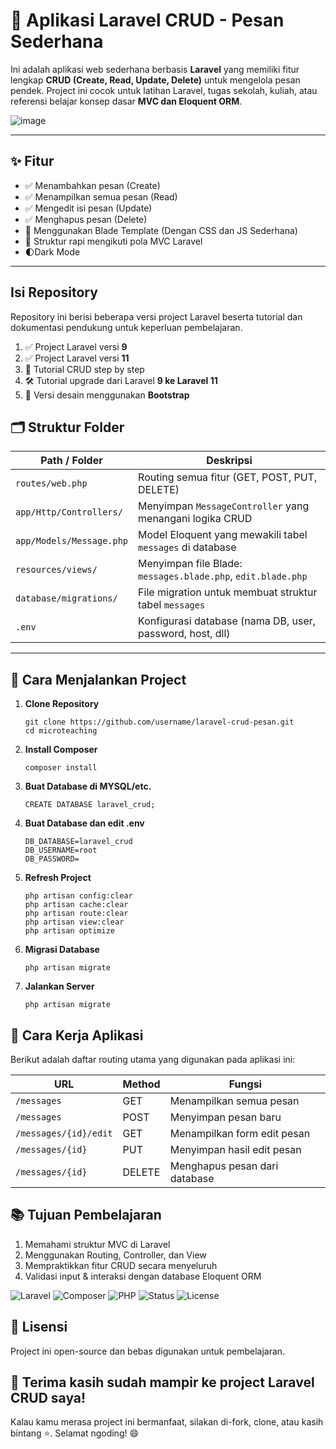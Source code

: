 # 💬 Aplikasi Laravel CRUD - Pesan Sederhana

Ini adalah aplikasi web sederhana berbasis **Laravel** yang memiliki fitur lengkap **CRUD (Create, Read, Update, Delete)** untuk mengelola pesan pendek.
Project ini cocok untuk latihan Laravel, tugas sekolah, kuliah, atau referensi belajar konsep dasar **MVC dan Eloquent ORM**.

![image](https://github.com/user-attachments/assets/499305f0-5306-4da7-97b4-9503b71cc6fe)

---

## ✨ Fitur

- ✅ Menambahkan pesan (Create)
- ✅ Menampilkan semua pesan (Read)
- ✅ Mengedit isi pesan (Update)
- ✅ Menghapus pesan (Delete)
- 🧠 Menggunakan Blade Template (Dengan CSS dan JS Sederhana)
- 🔧 Struktur rapi mengikuti pola MVC Laravel
- 🌓Dark Mode

---

## Isi Repository
Repository ini berisi beberapa versi project Laravel beserta tutorial dan dokumentasi pendukung untuk keperluan pembelajaran.

1. ✅ Project Laravel versi **9**
2. ✅ Project Laravel versi **11**
3. 📘 Tutorial CRUD step by step
4. 🛠️ Tutorial upgrade dari Laravel **9 ke Laravel 11**
5. 🎨 Versi desain menggunakan **Bootstrap**

## 🗂️ Struktur Folder

| **Path / Folder**             | **Deskripsi**                                                 |
|------------------------------|---------------------------------------------------------------|
| `routes/web.php`             | Routing semua fitur (GET, POST, PUT, DELETE)                  |
| `app/Http/Controllers/`      | Menyimpan `MessageController` yang menangani logika CRUD      |
| `app/Models/Message.php`     | Model Eloquent yang mewakili tabel `messages` di database     |
| `resources/views/`           | Menyimpan file Blade: `messages.blade.php`, `edit.blade.php`  |
| `database/migrations/`       | File migration untuk membuat struktur tabel `messages`        |
| `.env`                       | Konfigurasi database (nama DB, user, password, host, dll)     |

---

## 🚀 Cara Menjalankan Project

1. **Clone Repository**
   ```
   git clone https://github.com/username/laravel-crud-pesan.git
   cd microteaching
   ```
2. **Install Composer**
   ```
   composer install
   ```
3. **Buat Database di MYSQL/etc.**
   ```
   CREATE DATABASE laravel_crud;
   ```
4. **Buat Database dan edit .env**
    ```
   DB_DATABASE=laravel_crud
   DB_USERNAME=root
   DB_PASSWORD=
   ```
5. **Refresh Project**
   ```
   php artisan config:clear
   php artisan cache:clear
   php artisan route:clear
   php artisan view:clear
   php artisan optimize
   ```
6. **Migrasi Database**
   ```
   php artisan migrate
   ```
7. **Jalankan Server**
   ```
   php artisan migrate
   ```

## 🧠 Cara Kerja Aplikasi

Berikut adalah daftar routing utama yang digunakan pada aplikasi ini:

| **URL**                  | **Method** | **Fungsi**                          |
|--------------------------|------------|--------------------------------------|
| `/messages`              | GET        | Menampilkan semua pesan              |
| `/messages`              | POST       | Menyimpan pesan baru                 |
| `/messages/{id}/edit`    | GET        | Menampilkan form edit pesan          |
| `/messages/{id}`         | PUT        | Menyimpan hasil edit pesan           |
| `/messages/{id}`         | DELETE     | Menghapus pesan dari database        |

## 📚 Tujuan Pembelajaran
1. Memahami struktur MVC di Laravel
2. Menggunakan Routing, Controller, dan View
3. Mempraktikkan fitur CRUD secara menyeluruh
4. Validasi input & interaksi dengan database Eloquent ORM

![Laravel](https://img.shields.io/badge/Laravel-9.52.20-red?logo=laravel&logoColor=white)
![Composer](https://img.shields.io/badge/Composer-2.8.8-blue?logo=composer&logoColor=white)
![PHP](https://img.shields.io/badge/PHP-8.0.30-777bb3?logo=php&logoColor=white)
![Status](https://img.shields.io/badge/Project-Selesai-brightgreen)
![License](https://img.shields.io/badge/License-MIT-lightgrey)

## 📄 Lisensi
Project ini open-source dan bebas digunakan untuk pembelajaran.

## 🙌 Terima kasih sudah mampir ke project Laravel CRUD saya!
Kalau kamu merasa project ini bermanfaat, silakan di-fork, clone, atau kasih bintang ⭐.
Selamat ngoding! 😄
